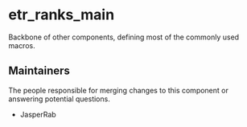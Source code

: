 etr_ranks_main
===================

Backbone of other components, defining most of the commonly used macros.


## Maintainers

The people responsible for merging changes to this component or answering potential questions.

- JasperRab
